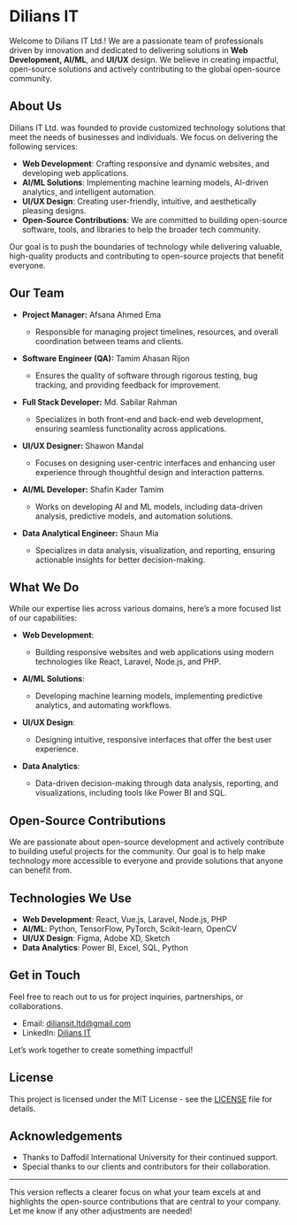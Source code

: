 # Dilians IT

Welcome to Dilians IT Ltd.! We are a passionate team of professionals driven by innovation and dedicated to delivering solutions in **Web Development, AI/ML**, and **UI/UX** design. We believe in creating impactful, open-source solutions and actively contributing to the global open-source community.

## About Us

Dilians IT Ltd. was founded to provide customized technology solutions that meet the needs of businesses and individuals. We focus on delivering the following services:
- **Web Development**: Crafting responsive and dynamic websites, and developing web applications.
- **AI/ML Solutions**: Implementing machine learning models, AI-driven analytics, and intelligent automation.
- **UI/UX Design**: Creating user-friendly, intuitive, and aesthetically pleasing designs.
- **Open-Source Contributions**: We are committed to building open-source software, tools, and libraries to help the broader tech community.

Our goal is to push the boundaries of technology while delivering valuable, high-quality products and contributing to open-source projects that benefit everyone.

## Our Team

- **Project Manager:** Afsana Ahmed Ema  
  - Responsible for managing project timelines, resources, and overall coordination between teams and clients.
  
- **Software Engineer (QA):** Tamim Ahasan Rijon  
  - Ensures the quality of software through rigorous testing, bug tracking, and providing feedback for improvement.
  
- **Full Stack Developer:** Md. Sabilar Rahman  
  - Specializes in both front-end and back-end web development, ensuring seamless functionality across applications.

- **UI/UX Designer:** Shawon Mandal  
  - Focuses on designing user-centric interfaces and enhancing user experience through thoughtful design and interaction patterns.

- **AI/ML Developer:** Shafin Kader Tamim  
  - Works on developing AI and ML models, including data-driven analysis, predictive models, and automation solutions.

- **Data Analytical Engineer:** Shaun Mia  
  - Specializes in data analysis, visualization, and reporting, ensuring actionable insights for better decision-making.

## What We Do

While our expertise lies across various domains, here’s a more focused list of our capabilities:

- **Web Development**: 
  - Building responsive websites and web applications using modern technologies like React, Laravel, Node.js, and PHP.
  
- **AI/ML Solutions**: 
  - Developing machine learning models, implementing predictive analytics, and automating workflows.
  
- **UI/UX Design**: 
  - Designing intuitive, responsive interfaces that offer the best user experience.

- **Data Analytics**: 
  - Data-driven decision-making through data analysis, reporting, and visualizations, including tools like Power BI and SQL.

## Open-Source Contributions

We are passionate about open-source development and actively contribute to building useful projects for the community. Our goal is to help make technology more accessible to everyone and provide solutions that anyone can benefit from.

## Technologies We Use

- **Web Development**: React, Vue.js, Laravel, Node.js, PHP
- **AI/ML**: Python, TensorFlow, PyTorch, Scikit-learn, OpenCV
- **UI/UX Design**: Figma, Adobe XD, Sketch
- **Data Analytics**: Power BI, Excel, SQL, Python

## Get in Touch

Feel free to reach out to us for project inquiries, partnerships, or collaborations.

- Email: [diliansit.ltd@gmail.com](mailto:diliansit.ltd@gmail.com)  
- LinkedIn: [Dilians IT](https://www.linkedin.com/company/dilians-it)

Let’s work together to create something impactful!

## License

This project is licensed under the MIT License - see the [LICENSE](LICENSE) file for details.

## Acknowledgements

- Thanks to Daffodil International University for their continued support.
- Special thanks to our clients and contributors for their collaboration.

---

This version reflects a clearer focus on what your team excels at and highlights the open-source contributions that are central to your company. Let me know if any other adjustments are needed!
